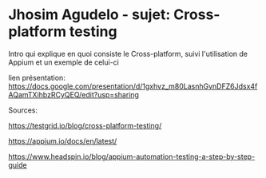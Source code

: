 # Jhosim Agudelo - sujet: Cross-platform testing

Intro qui explique en quoi consiste le Cross-platform, suivi l'utilisation de Appium et un exemple de celui-ci

lien présentation: https://docs.google.com/presentation/d/1gxhvz_m80LasnhGvnDFZ6Jdsx4fAQamTXihbzRCyQEQ/edit?usp=sharing

Sources:

https://testgrid.io/blog/cross-platform-testing/


https://appium.io/docs/en/latest/


https://www.headspin.io/blog/appium-automation-testing-a-step-by-step-guide
